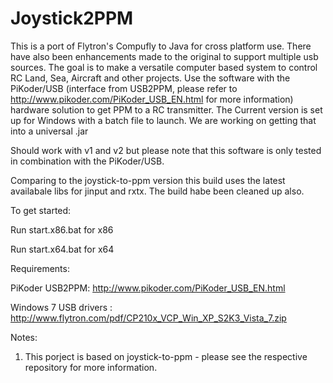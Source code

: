 # Joystick2PPM

This is a port of Flytron's Compufly to Java for cross platform use. There have also been enhancements made to the original to support multiple usb sources. The goal is to make a versatile computer based system to control RC Land, Sea, Aircraft and other projects. Use the software with the PiKoder/USB (interface from USB2PPM, please refer to http://www.pikoder.com/PiKoder_USB_EN.html for more information) hardware solution to get PPM to a RC transmitter. The Current version is set up for Windows with a batch file to launch. We are working on getting that into a universal .jar

Should work with v1 and v2 but please note that this software is only tested in combination with the PiKoder/USB.

Comparing to the joystick-to-ppm version this build uses the latest availabale libs for jinput and rxtx. The build habe been cleaned up also.

To get started:

Run start.x86.bat for x86

Run start.x64.bat for x64

Requirements:

PiKoder USB2PPM: http://www.pikoder.com/PiKoder_USB_EN.html

Windows 7 USB drivers : http://www.flytron.com/pdf/CP210x_VCP_Win_XP_S2K3_Vista_7.zip


Notes:

1. This porject is based on joystick-to-ppm - please see the respective repository for more information.